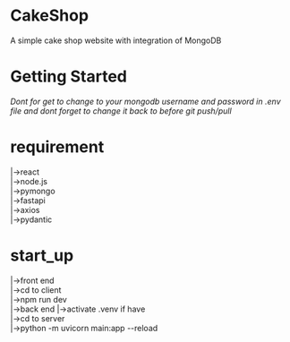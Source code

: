 # CakeShop
A simple cake shop website with integration of MongoDB

# Getting Started
*Dont for get to change to your mongodb username and password in .env file and dont forget to change it back to <password> before git push/pull*

# requirement
|->react<br>
|->node.js<br>
|->pymongo<br>
|->fastapi<br>
|->axios<br>
|->pydantic<br>

# start_up
|->front end<br>
  |->cd to client<br>
  |->npm run dev<br>
|->back end
  |->activate .venv if have<br>
  |->cd to server<br>
  |->python -m uvicorn main:app --reload<br>
